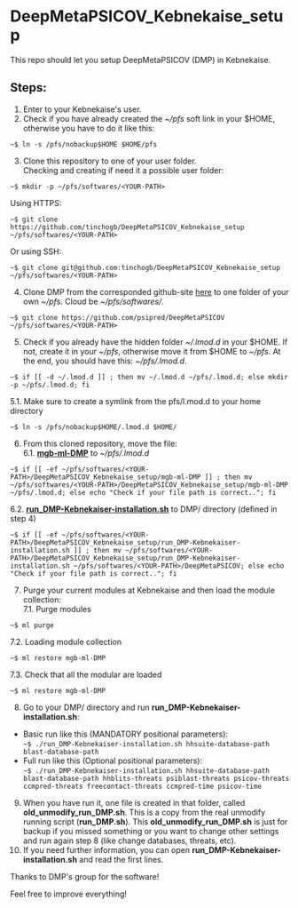 # DeepMetaPSICOV_Kebnekaise_setup
This repo should let you setup DeepMetaPSICOV (DMP) in Kebnekaise.  

## Steps:
1. Enter to your Kebnekaise's user.  
2. Check if you have already created the *~/pfs* soft link in your $HOME, otherwise you have to do it like this:  
```
~$ ln -s /pfs/nobackup$HOME $HOME/pfs
```  

3. Clone this repository to one of your user folder.  
Checking and creating if need it a possible user folder:  
```
~$ mkdir -p ~/pfs/softwares/<YOUR-PATH>
```  
Using HTTPS:  
```
~$ git clone https://github.com/tinchogb/DeepMetaPSICOV_Kebnekaise_setup ~/pfs/softwares/<YOUR-PATH>
```  
Or using SSH:  
```
~$ git clone git@github.com:tinchogb/DeepMetaPSICOV_Kebnekaise_setup ~/pfs/softwares/<YOUR-PATH>
```  
4. Clone DMP from the corresponded github-site [here](https://github.com/psipred/DeepMetaPSICOV) to one folder of your own *~/pfs*. Cloud be *~/pfs/softwares/<YOUR-PATH>*.  
  
```
~$ git clone https://github.com/psipred/DeepMetaPSICOV ~/pfs/softwares/<YOUR-PATH>
```    
5. Check if you already have the hidden folder *~/.lmod.d* in your $HOME. If not, create it in your *~/pfs*, otherwise move it from $HOME to *~/pfs*. At the end, you should have this: *~/pfs/.lmod.d*.  
```
~$ if [[ -d ~/.lmod.d ]] ; then mv ~/.lmod.d ~/pfs/.lmod.d; else mkdir -p ~/pfs/.lmod.d; fi
``` 
  5.1. Make sure to create a symlink from the pfs/l.mod.d to your home directory
```
~$ ln -s /pfs/nobackup$HOME/.lmod.d $HOME/
```
6. From this cloned repository, move the file:  
  6.1. [**mgb-ml-DMP**](https://github.com/tinchogb/DeepMetaPSICOV_Kebnekaise_setup/mgb-ml-DMP) to *~/pfs/.lmod.d*  
```
~$ if [[ -ef ~/pfs/softwares/<YOUR-PATH>/DeepMetaPSICOV_Kebnekaise_setup/mgb-ml-DMP ]] ; then mv ~/pfs/softwares/<YOUR-PATH>/DeepMetaPSICOV_Kebnekaise_setup/mgb-ml-DMP ~/pfs/.lmod.d; else echo "Check if your file path is correct.."; fi
```  
  6.2. [**run_DMP-Kebnekaiser-installation.sh**](https://github.com/tinchogb/DeepMetaPSICOV_Kebnekaise_setup/run_DMP-Kebnekaiser-installation.sh) to DMP/ directory (defined in step 4)  
```
~$ if [[ -ef ~/pfs/softwares/<YOUR-PATH>/DeepMetaPSICOV_Kebnekaise_setup/run_DMP-Kebnekaiser-installation.sh ]] ; then mv ~/pfs/softwares/<YOUR-PATH>/DeepMetaPSICOV_Kebnekaise_setup/run_DMP-Kebnekaiser-installation.sh ~/pfs/softwares/<YOUR-PATH>/DeepMetaPSICOV; else echo "Check if your file path is correct.."; fi
```
7. Purge your current modules at Kebnekaise and then load the module collection:\
  7.1. Purge modules
```
~$ ml purge
```
  7.2. Loading module collection  
```
~$ ml restore mgb-ml-DMP
```
  7.3. Check that all the modular are loaded
```
~$ ml restore mgb-ml-DMP
```
8. Go to your DMP/ directory and run **run_DMP-Kebnekaiser-installation.sh**:  
  - Basic run like this (MANDATORY positional parameters):  
```~$ ./run_DMP-Kebnekaiser-installation.sh hhsuite-database-path blast-database-path```  
  - Full run like this (Optional positional parameters):  
```~$ ./run_DMP-Kebnekaiser-installation.sh hhsuite-database-path blast-database-path hhblits-threats psiblast-threats psicov-threats ccmpred-threats freecontact-threats ccmpred-time psicov-time```  
9. When you have run it, one file is created in that folder, called **old_unmodify_run_DMP.sh**. This is a copy from the real unmodify running script (**run_DMP.sh**). This **old_unmodify_run_DMP.sh** is just for backup if you missed something or you want to change other settings and run again step 8 (like change databases, threats, etc).  
10. If you need further information, you can open **run_DMP-Kebnekaiser-installation.sh** and read the first lines.  

Thanks to DMP's group for the software!  

Feel free to improve everything!

